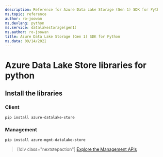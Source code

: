 ```yaml
---
description: Reference for Azure Data Lake Storage (Gen 1) SDK for Python
ms.topic: reference
author: ro-joowan
ms.devlang: python
ms.service: datalakestorage(gen1)
ms.author: ro-joowan
title: Azure Data Lake Storage (Gen 1) SDK for Python
ms.data: 09/14/2022
---
```

# Azure Data Lake Store libraries for python

## Install the libraries
### Client

```bash
pip install azure-datalake-store
```

### Management

```bash
pip install azure-mgmt-datalake-store
```
> [!div class="nextstepaction"]
> [Explore the Management APIs](/python/api/overview/azure/datalakestore/management)